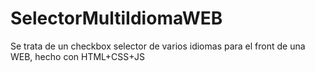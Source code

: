 # SelectorMultiIdiomaWEB
Se trata de un checkbox selector de varios idiomas para el front de una WEB, hecho con HTML+CSS+JS
